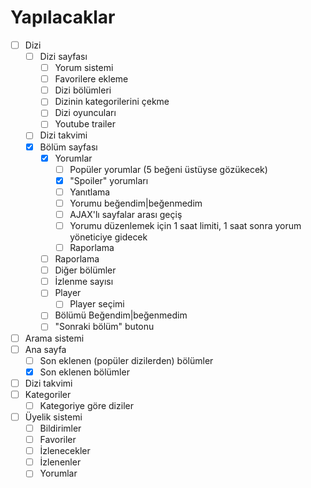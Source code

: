 # Yapılacaklar

- [ ] Dizi
  - [ ] Dizi sayfası
    - [ ] Yorum sistemi
    - [ ] Favorilere ekleme
    - [ ] Dizi bölümleri
    - [ ] Dizinin kategorilerini çekme
    - [ ] Dizi oyuncuları
    - [ ] Youtube trailer
  - [ ] Dizi takvimi
  - [x] Bölüm sayfası
    - [x] Yorumlar
      - [ ] Popüler yorumlar (5 beğeni üstüyse gözükecek)
      - [x] "Spoiler" yorumları
      - [ ] Yanıtlama
      - [ ] Yorumu beğendim|beğenmedim
      - [ ] AJAX'lı sayfalar arası geçiş
      - [ ] Yorumu düzenlemek için 1 saat limiti, 1 saat sonra yorum yöneticiye gidecek
      - [ ] Raporlama
    - [ ] Raporlama
    - [ ] Diğer bölümler
    - [ ] İzlenme sayısı
    - [ ] Player
      - [ ] Player seçimi
    - [ ] Bölümü Beğendim|beğenmedim
    - [ ] "Sonraki bölüm" butonu
- [ ] Arama sistemi
- [ ] Ana sayfa
  - [ ] Son eklenen (popüler dizilerden) bölümler
  - [x] Son eklenen bölümler
- [ ] Dizi takvimi
- [ ] Kategoriler
  - [ ] Kategoriye göre diziler
- [ ] Üyelik sistemi
  - [ ] Bildirimler
  - [ ] Favoriler
  - [ ] İzlenecekler
  - [ ] İzlenenler
  - [ ] Yorumlar
